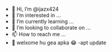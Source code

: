 - 👋 Hi, I’m @ijazx424
- 👀 I’m interested in ...
- 🌱 I’m currently learning ... 
- 💞️ I’m looking to collaborate on ...
- 📫 How to reach me ...
- 🥳 welxome hu gea apka 😂
-apt update     
<!---
ijazx424/ijazx424 is a ✨ special ✨ repository because its `README.md` (this file) appears on your GitHub profile.
You can click the Preview link to take a look at your changes.
--->
